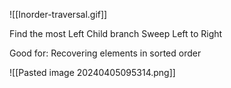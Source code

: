![[Inorder-traversal.gif]]

Find the most Left Child branch
Sweep Left to Right

Good for: Recovering elements in sorted order

![[Pasted image 20240405095314.png]]